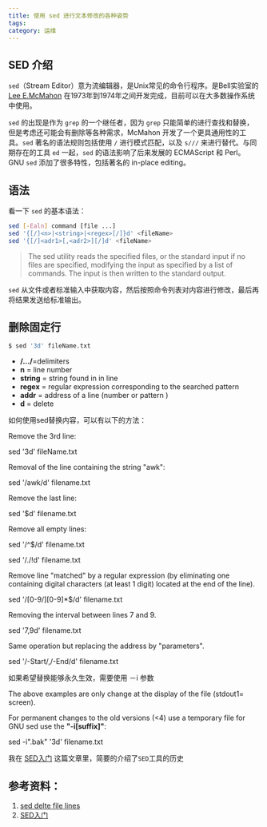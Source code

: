 ```yaml
---
title: 使用 sed 进行文本修改的各种姿势
tags:
category: 运维
---
```


## SED 介绍

`sed`（Stream Editor）意为流编辑器，是Unix常见的命令行程序。是Bell实验室的 [Lee ](http://en.wikipedia.org/wiki/Lee_E._McMahon)[E.McMahon](http://en.wikipedia.org/wiki/Lee_E._McMahon) 在1973年到1974年之间开发完成，目前可以在大多数操作系统中使用。

 `sed` 的出现是作为 `grep` 的一个继任者，因为 `grep` 只能简单的进行查找和替换，但是考虑还可能会有删除等各种需求，McMahon 开发了一个更具通用性的工具。`sed` 著名的语法规则包括使用 `/` 进行模式匹配，以及 `s///` 来进行替代。与同期存在的工具 `ed` 一起，`sed` 的语法影响了后来发展的 ECMAScript 和 Perl。GNU `sed` 添加了很多特性，包括著名的 in-place editing。

## 语法

看一下 `sed` 的基本语法：

```sh
sed [-Ealn] command [file ...]
sed '{[/]<n>|<string>|<regex>[/]}d' <fileName>
sed '{[/]<adr1>[,<adr2>][/]d' <fileName>
```

> The sed utility reads the specified files, or the standard input if no files are specified, modifying the input as specified by a list of commands. The input is then written to the standard output.

`sed` 从文件或者标准输入中获取内容，然后按照命令列表对内容进行修改，最后再将结果发送给标准输出。

## 删除固定行

```sh
$ sed '3d' fileName.txt
```



- **/.../**=delimiters
- **n** = line number
- **string** = string found in in line
- **regex** = regular expression corresponding to the searched pattern
- **addr** = address of a line (number or pattern )
- **d** = delete

如何使用sed替换内容，可以有以下的方法：

Remove the 3rd line: 

sed '3d' fileName.txt

Removal of the line containing the string "awk": 

sed '/awk/d' filename.txt

Remove the last line: 

sed '$d' filename.txt

Remove all empty lines: 

sed '/^$/d' filename.txt 

sed '/./!d' filename.txt

Remove line "matched" by a regular expression (by eliminating one containing digital characters (at least 1 digit) located at the end of the line). 

sed '/[0-9/][0-9]*$/d' filename.txt

Removing the interval between lines 7 and 9. 

sed '7,9d' filename.txt

Same operation but replacing the address by "parameters". 

sed '/-Start/,/-End/d' filename.txt

如果希望替换能够永久生效，需要使用 －i 参数

The above examples are only change at the display of the file (stdout1= screen). 

For permanent changes to the old versions (<4) use a temporary file for GNU sed use the **"-i[suffix]"**: 

sed -i".bak" '3d' filename.txt



我在 [SED入门](http://edulinks.cn/2013/09/01/20130901-sed-introduce/) 这篇文章里，简要的介绍了`SED`工具的历史



## 参考资料：

1. [sed delte file lines](http://en.kioskea.net/faq/1451-sed-delete-one-or-more-lines-from-a-file)
2. [SED入门](https://www.cnblogs.com/cocowool/p/3294306.html)

